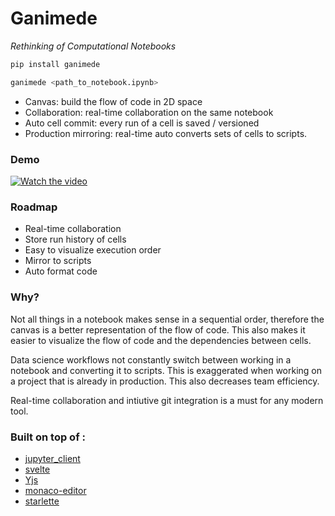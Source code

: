 # Ganimede

_Rethinking of Computational Notebooks_

```sh
pip install ganimede
```

```sh
ganimede <path_to_notebook.ipynb>
```

- Canvas: build the flow of code in 2D space
- Collaboration: real-time collaboration on the same notebook
- Auto cell commit: every run of a cell is saved / versioned
- Production mirroring: real-time auto converts sets of cells to scripts.

### Demo

[![Watch the video](https://img.youtube.com/vi/osR8aek9AuA/hqdefault.jpg)](https://www.youtube.com/embed/osR8aek9AuA)

### Roadmap

- Real-time collaboration
- Store run history of cells
- Easy to visualize execution order
- Mirror to scripts
- Auto format code

### Why?

Not all things in a notebook makes sense in a sequential order, therefore the canvas is a better representation of the flow of code. This also makes it easier to visualize the flow of code and the dependencies between cells.

Data science workflows not constantly switch between working in a notebook and converting it to scripts. This is exaggerated when working on a project that is already in production. This also decreases team efficiency.

Real-time collaboration and intiutive git integration is a must for any modern tool.

### Built on top of :

- [jupyter_client](https://github.com/jupyter/jupyter_client)
- [svelte](https://github.com/sveltejs/svelte)
- [Yjs](https://github.com/yjs/yjs)
- [monaco-editor](https://github.com/microsoft/monaco-editor)
- [starlette](https://github.com/encode/starlette)
